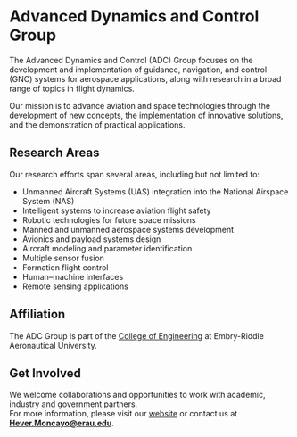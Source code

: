 # Advanced Dynamics and Control Group

The Advanced Dynamics and Control (ADC) Group focuses on the development and implementation of guidance, navigation, and control (GNC) systems for aerospace applications, along with research in a broad range of topics in flight dynamics.

Our mission is to advance aviation and space technologies through the development of new concepts, the implementation of innovative solutions, and the demonstration of practical applications.  

## Research Areas
Our research efforts span several areas, including but not limited to:

- Unmanned Aircraft Systems (UAS) integration into the National Airspace System (NAS)  
- Intelligent systems to increase aviation flight safety  
- Robotic technologies for future space missions  
- Manned and unmanned aerospace systems development  
- Avionics and payload systems design  
- Aircraft modeling and parameter identification  
- Multiple sensor fusion  
- Formation flight control  
- Human–machine interfaces  
- Remote sensing applications

## Affiliation
The ADC Group is part of the [College of Engineering](https://daytonabeach.erau.edu/college-engineering) at Embry-Riddle Aeronautical University.

## Get Involved
We welcome collaborations and opportunities to work with academic, industry and government partners.  
For more information, please visit our [website](https://daytonabeach.erau.edu/about/labs/advanced-dynamics-and-control-laboratory/advanced-dynamics-and-control-group) or contact us at **Hever.Moncayo@erau.edu**.
